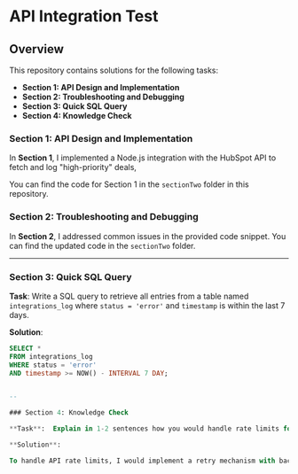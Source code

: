 # API Integration Test

## Overview

This repository contains solutions for the following tasks:

- **Section 1: API Design and Implementation**
- **Section 2: Troubleshooting and Debugging**
- **Section 3: Quick SQL Query**
- **Section 4: Knowledge Check**

### Section 1: API Design and Implementation

In **Section 1**, I implemented a Node.js integration with the HubSpot API to fetch and log "high-priority" deals,

You can find the code for Section 1 in the `sectionTwo` folder in this repository.

### Section 2: Troubleshooting and Debugging

In **Section 2**, I addressed common issues in the provided code snippet.
You can find the updated code in the `sectionTwo` folder.

---

### Section 3: Quick SQL Query

**Task**: Write a SQL query to retrieve all entries from a table named `integrations_log` where `status = 'error'` and `timestamp` is within the last 7 days.

**Solution**:
```sql
SELECT * 
FROM integrations_log
WHERE status = 'error'
AND timestamp >= NOW() - INTERVAL 7 DAY;


-- 

### Section 4: Knowledge Check

**Task**:  Explain in 1-2 sentences how you would handle rate limits for an API call that needs to process high volumes of data.

**Solution**:

To handle API rate limits, I would implement a retry mechanism with backoff, where the system waits longer between retries after hitting a rate limit (e.g., HTTP 429). Additionally, I would respect the Retry-After header, if available, to avoid making repeated requests before the limit resets.

